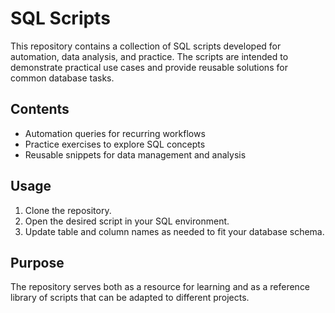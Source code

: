 # SQL Scripts

This repository contains a collection of SQL scripts developed for automation, data analysis, and practice. The scripts are intended to demonstrate practical use cases and provide reusable solutions for common database tasks.

## Contents
- Automation queries for recurring workflows  
- Practice exercises to explore SQL concepts  
- Reusable snippets for data management and analysis  

## Usage
1. Clone the repository.  
2. Open the desired script in your SQL environment.  
3. Update table and column names as needed to fit your database schema.  

## Purpose
The repository serves both as a resource for learning and as a reference library of scripts that can be adapted to different projects.
